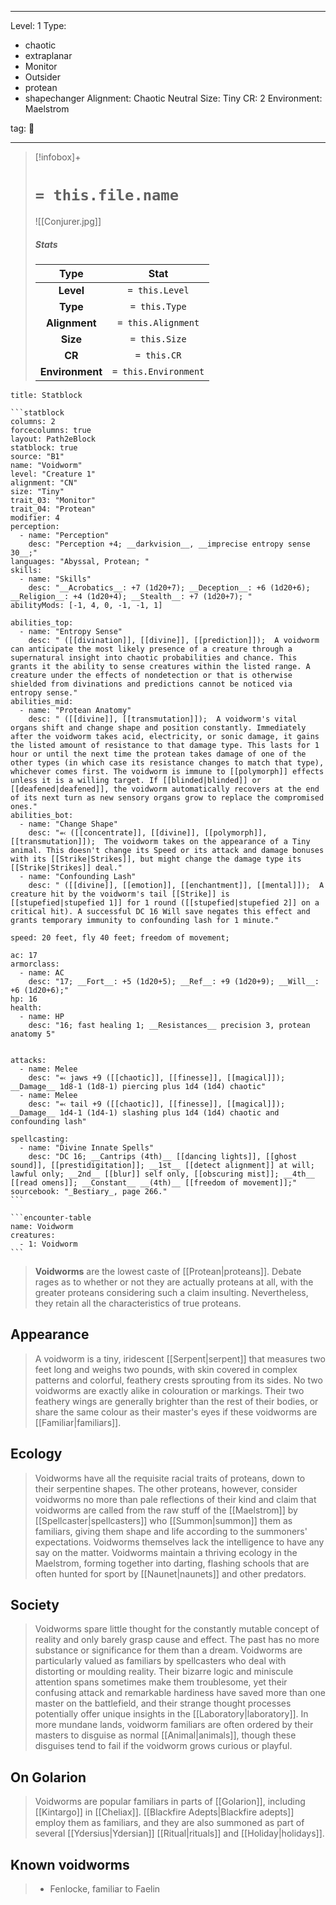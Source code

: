 
---



Level: 1
Type:
- chaotic
- extraplanar
- Monitor
- Outsider
- protean
- shapechanger
Alignment: Chaotic Neutral
Size: Tiny
CR: 2
Environment: Maelstrom



tag: 👹

---

> [!infobox]+
> #  `= this.file.name`
> ![[Conjurer.jpg]]
> ##### Stats
> Type | Stat |
> :---:|:---:|
> **Level** | `= this.Level` |
> **Type** | `= this.Type` |
> **Alignment** | `= this.Alignment` |
> **Size** | `= this.Size` |
> **CR** | `= this.CR` |
> **Environment** | `= this.Environment` |




````ad-info
title: Statblock

```statblock
columns: 2
forcecolumns: true
layout: Path2eBlock
statblock: true
source: "B1"
name: "Voidworm"
level: "Creature 1"
alignment: "CN"
size: "Tiny"
trait_03: "Monitor"
trait_04: "Protean"
modifier: 4
perception:
  - name: "Perception"
    desc: "Perception +4; __darkvision__, __imprecise entropy sense 30__;"
languages: "Abyssal, Protean; "
skills:
  - name: "Skills"
    desc: "__Acrobatics__: +7 (1d20+7); __Deception__: +6 (1d20+6); __Religion__: +4 (1d20+4); __Stealth__: +7 (1d20+7); "
abilityMods: [-1, 4, 0, -1, -1, 1]

abilities_top:
  - name: "Entropy Sense"
    desc: " ([[divination]], [[divine]], [[prediction]]);  A voidworm can anticipate the most likely presence of a creature through a supernatural insight into chaotic probabilities and chance. This grants it the ability to sense creatures within the listed range. A creature under the effects of nondetection or that is otherwise shielded from divinations and predictions cannot be noticed via entropy sense."
abilities_mid:
  - name: "Protean Anatomy"
    desc: " ([[divine]], [[transmutation]]);  A voidworm's vital organs shift and change shape and position constantly. Immediately after the voidworm takes acid, electricity, or sonic damage, it gains the listed amount of resistance to that damage type. This lasts for 1 hour or until the next time the protean takes damage of one of the other types (in which case its resistance changes to match that type), whichever comes first. The voidworm is immune to [[polymorph]] effects unless it is a willing target. If [[blinded|blinded]] or [[deafened|deafened]], the voidworm automatically recovers at the end of its next turn as new sensory organs grow to replace the compromised ones."
abilities_bot:
  - name: "Change Shape"
    desc: "⬻ ([[concentrate]], [[divine]], [[polymorph]], [[transmutation]]);  The voidworm takes on the appearance of a Tiny animal. This doesn't change its Speed or its attack and damage bonuses with its [[Strike|Strikes]], but might change the damage type its [[Strike|Strikes]] deal."
  - name: "Confounding Lash"
    desc: " ([[divine]], [[emotion]], [[enchantment]], [[mental]]);  A creature hit by the voidworm's tail [[Strike]] is [[stupefied|stupefied 1]] for 1 round ([[stupefied|stupefied 2]] on a critical hit). A successful DC 16 Will save negates this effect and grants temporary immunity to confounding lash for 1 minute."

speed: 20 feet, fly 40 feet; freedom of movement;

ac: 17
armorclass:
  - name: AC
    desc: "17; __Fort__: +5 (1d20+5); __Ref__: +9 (1d20+9); __Will__: +6 (1d20+6);"
hp: 16
health:
  - name: HP
    desc: "16; fast healing 1; __Resistances__ precision 3, protean anatomy 5"


attacks:
  - name: Melee
    desc: "⬻ jaws +9 ([[chaotic]], [[finesse]], [[magical]]); __Damage__ 1d8-1 (1d8-1) piercing plus 1d4 (1d4) chaotic"
  - name: Melee
    desc: "⬻ tail +9 ([[chaotic]], [[finesse]], [[magical]]); __Damage__ 1d4-1 (1d4-1) slashing plus 1d4 (1d4) chaotic and confounding lash"

spellcasting:
  - name: "Divine Innate Spells"
    desc: "DC 16; __Cantrips (4th)__ [[dancing lights]], [[ghost sound]], [[prestidigitation]]; __1st__ [[detect alignment]] at will; lawful only; __2nd__ [[blur]] self only, [[obscuring mist]]; __4th__ [[read omens]]; __Constant__ __(4th)__ [[freedom of movement]];"
sourcebook: "_Bestiary_, page 266."
```

```encounter-table
name: Voidworm
creatures:
  - 1: Voidworm
```

````



> **Voidworms** are the lowest caste of [[Protean|proteans]]. Debate rages as to whether or not they are actually proteans at all, with the greater proteans considering such a claim insulting. Nevertheless, they retain all the characteristics of true proteans.



## Appearance

> A voidworm is a tiny, iridescent [[Serpent|serpent]] that measures two feet long and weighs two pounds, with skin covered in complex patterns and colorful, feathery crests sprouting from its sides. No two voidworms are exactly alike in colouration or markings. Their two feathery wings are generally brighter than the rest of their bodies, or share the same colour as their master's eyes if these voidworms are [[Familiar|familiars]].


## Ecology

> Voidworms have all the requisite racial traits of proteans, down to their serpentine shapes. The other proteans, however, consider voidworms no more than pale reflections of their kind and claim that voidworms are called from the raw stuff of the [[Maelstrom]] by [[Spellcaster|spellcasters]] who [[Summon|summon]] them as familiars, giving them shape and life according to the summoners' expectations. Voidworms themselves lack the intelligence to have any say on the matter.
> Voidworms maintain a thriving ecology in the Maelstrom, forming together into darting, flashing schools that are often hunted for sport by [[Naunet|naunets]] and other predators.


## Society

> Voidworms spare little thought for the constantly mutable concept of reality and only barely grasp cause and effect. The past has no more substance or significance for them than a dream.
> Voidworms are particularly valued as familiars by spellcasters who deal with distorting or moulding reality. Their bizarre logic and miniscule attention spans sometimes make them troublesome, yet their confusing attack and remarkable hardiness have saved more than one master on the battlefield, and their strange thought processes potentially offer unique insights in the [[Laboratory|laboratory]]. In more mundane lands, voidworm familiars are often ordered by their masters to disguise as normal [[Animal|animals]], though these disguises tend to fail if the voidworm grows curious or playful.


## On Golarion

> Voidworms are popular familiars in parts of [[Golarion]], including [[Kintargo]] in [[Cheliax]]. [[Blackfire Adepts|Blackfire adepts]] employ them as familiars, and they are also summoned as part of several [[Ydersius|Ydersian]] [[Ritual|rituals]] and [[Holiday|holidays]].


## Known voidworms

> - Fenlocke, familiar to Faelin









